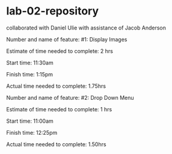 # lab-02-repository
collaborated with Daniel Ulie with assistance of Jacob Anderson

Number and name of feature: #1: Display Images

Estimate of time needed to complete: 2 hrs

Start time: 11:30am

Finish time: 1:15pm

Actual time needed to complete: 1.75hrs

Number and name of feature: #2: Drop Down Menu

Estimate of time needed to complete: 1 hrs

Start time: 11:00am

Finish time: 12:25pm

Actual time needed to complete: 1.50hrs